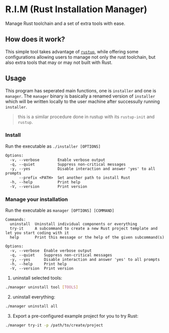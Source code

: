 # R.I.M (Rust Installation Manager)

Manage Rust toolchain and a set of extra tools with ease.

## How does it work?

This simple tool takes advantage of [`rustup`](https://github.com/rust-lang/rustup), while offering some configurations allowing users to manage not only the rust toolchain, but also extra tools that may or may not built with Rust.

## Usage

This program has seperated main functions, one is `installer` and one is `manager`.
The `manager` binary is basically a renamed version of `installer` which will be written locally to the user machine after successully running `installer`.

> this is a similar procedure done in rustup with its `rustup-init` and `rustup`.

### Install

Run the executable as `./installer [OPTIONS]`

```console
Options:
  -v, --verbose        Enable verbose output
  -q, --quiet          Suppress non-critical messages
  -y, --yes            Disable interaction and answer 'yes' to all prompts
      --prefix <PATH>  Set another path to install Rust
  -h, --help           Print help
  -V, --version        Print version
```

### Manage your installation

Run the executable as `manager [OPTIONS] [COMMAND]`

```console
Commands:
  uninstall  Uninstall individual components or everything
  try-it     A subcommand to create a new Rust project template and let you start coding with it
  help       Print this message or the help of the given subcommand(s)

Options:
  -v, --verbose  Enable verbose output
  -q, --quiet    Suppress non-critical messages
  -y, --yes      Disable interaction and answer 'yes' to all prompts
  -h, --help     Print help
  -V, --version  Print version
```

1. uninstall selected tools:

```bash
./manager uninstall tool [TOOLS]
```

2. uninstall everything:

```bash
./manager uninstall all
```

3. Export a pre-configured example project for you to try Rust:

```bash
./manager try-it -p /path/to/create/project
```
